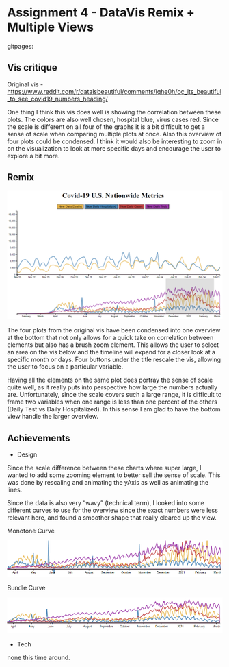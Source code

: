 Assignment 4 - DataVis Remix + Multiple Views
===

gitpages: 

Vis critique
---

Original vis - https://www.reddit.com/r/dataisbeautiful/comments/lqhe0h/oc_its_beautiful_to_see_covid19_numbers_heading/

One thing I think this vis does well is showing the correlation between these plots. The colors are also well chosen, hospital blue, virus cases red. Since the scale is different on all four of the graphs it is a bit difficult to get a sense of scale when comparing multiple plots at once. Also this overview of four plots could be condensed. I think it would also be interesting to zoom in on the visualization to look at more specific days and encourage the user to explore a bit more.

Remix
---

![brushView](img/brushZoom.png)

The four plots from the original vis have been condensed into one overview at the bottom that not only allows for a quick take on correlation between elements but also has a brush zoom element. This allows the user to select an area on the vis below and the timeline will expand for a closer look at a specific month or days. Four buttons under the title rescale the vis, allowing the user to focus on a particular variable.

Having all the elements on the same plot does portray the sense of scale quite well, as it really puts into perspective how large the numbers actually are. Unfortunately, since the scale covers such a large range, it is difficult to frame two variables when one range is less than one percent of the others (Daily Test vs Daily Hospitalized). In this sense I am glad to have the bottom view handle the larger overview.


Achievements 
---

- Design

Since the scale difference between these charts where super large, I wanted to add some zooming element to better sell the sense of scale. This was done by rescaling and animating the yAxis as well as animating the lines.

Since the data is also very “wavy”  (technical term), I looked into some different curves to use for the overview since the exact numbers were less relevant here, and found a smoother shape that really cleared up the view.

Monotone Curve

![monotoneCurve](img/overviewCurveMonotone.png)

Bundle Curve

![bundle Curve](img/overviewCurveBundle.png)

- Tech

none this time around.
